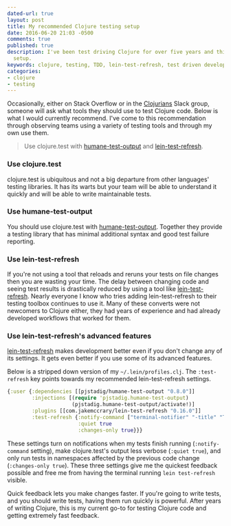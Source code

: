```yaml
---
dated-url: true
layout: post
title: My recommended Clojure testing setup
date: 2016-06-20 21:03 -0500
comments: true
published: true
description: I've been test driving Clojure for over five years and this is my recommended
  setup.
keywords: clojure, testing, TDD, lein-test-refresh, test driven development
categories:
- clojure
- testing
---
```


Occasionally, either on Stack Overflow or in the [Clojurians](http://clojurians.net/) Slack group, someone will ask what tools they should use to test Clojure code.
Below is what I would currently recommend.
I've come to this recommendation through observing teams using a variety of testing tools and through my own use them.

> Use clojure.test with
> [humane-test-output](https://github.com/pjstadig/humane-test-output)
> and [lein-test-refresh](https://github.com/jakemcc/lein-test-refresh).

### Use clojure.test

clojure.test is ubiquitous and not a big departure from other languages' testing libraries.
It has its warts but your team will be able to understand it quickly and will be able to write maintainable tests.

### Use humane-test-output

You should use clojure.test with [humane-test-output](https://github.com/pjstadig/humane-test-output).
Together they provide a testing library that has minimal additional syntax and good test failure reporting.

### Use lein-test-refresh

If you're not using a tool that reloads and reruns your tests on file changes then you are wasting your time.
The delay between changing code and seeing test results is drastically reduced by using a tool like [lein-test-refresh](https://github.com/jakemcc/lein-test-refresh).
Nearly everyone I know who tries adding lein-test-refresh to their testing toolbox continues to use it.
Many of these converts were not newcomers to Clojure either, they had years of experience and had already developed workflows that worked for them.

### Use lein-test-refresh's advanced features

[lein-test-refresh](https://github.com/jakemcc/lein-test-refresh) makes development better even if you don't change any of its settings.
It gets even better if you use some of its advanced features.

Below is a stripped down version of my `~/.lein/profiles.clj`.
The `:test-refresh` key points towards my recommended lein-test-refresh settings.

```clojure
{:user {:dependencies [[pjstadig/humane-test-output "0.8.0"]]
        :injections [(require 'pjstadig.humane-test-output)
                     (pjstadig.humane-test-output/activate!)]
        :plugins [[com.jakemccrary/lein-test-refresh "0.16.0"]]
        :test-refresh {:notify-command ["terminal-notifier" "-title" "Tests" "-message"]
                       :quiet true
                       :changes-only true}}}
```

These settings turn on notifications when my tests finish running (`:notify-command` setting), make clojure.test's output less verbose (`:quiet true`), and only run tests in namespaces affected by the previous code change (`:changes-only true`).
These three settings give me the quickest feedback possible and free me from having the terminal running `lein test-refresh` visible.

Quick feedback lets you make changes faster.
If you're going to write tests, and you should write tests, having them run quickly is powerful.
After years of writing Clojure, this is my current go-to for testing Clojure code and getting extremely fast feedback.